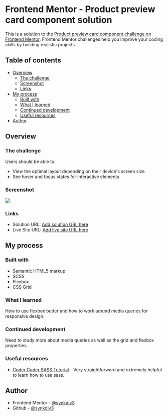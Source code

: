 # Frontend Mentor - Product preview card component solution

This is a solution to the [Product preview card component challenge on Frontend Mentor](https://www.frontendmentor.io/challenges/product-preview-card-component-GO7UmttRfa). Frontend Mentor challenges help you improve your coding skills by building realistic projects. 

## Table of contents

- [Overview](#overview)
  - [The challenge](#the-challenge)
  - [Screenshot](#screenshot)
  - [Links](#links)
- [My process](#my-process)
  - [Built with](#built-with)
  - [What I learned](#what-i-learned)
  - [Continued development](#continued-development)
  - [Useful resources](#useful-resources)
- [Author](#author)

## Overview

### The challenge

Users should be able to:

- View the optimal layout depending on their device's screen size
- See hover and focus states for interactive elements

### Screenshot

![](https://i.imgur.com/FEo8mc1.png)


### Links

- Solution URL: [Add solution URL here](https://your-solution-url.com)
- Live Site URL: [Add live site URL here](https://your-live-site-url.com)

## My process

### Built with

- Semantic HTML5 markup
- SCSS
- Flexbox
- CSS Grid

### What I learned

How to use flexbox better and how to work around media queries for responsive design. 

### Continued development

Need to study more about media queries as well as the grid and flexbox properties. 

### Useful resources

- [Coder Coder SASS Tutorial](https://youtu.be/jfMHA8SqUL4) - Very straightforward and extremely helpful to learn how to use sass. 

## Author

- Frontend Mentor - [@synkdiv3](https://www.frontendmentor.io/profile/synkdiv3)
- Github - [@synkdiv3](https://github.com/synkdiv3)

